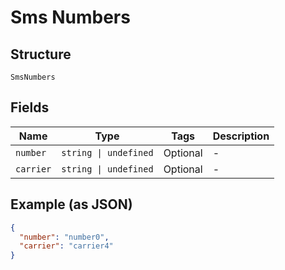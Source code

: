 
# Sms Numbers

## Structure

`SmsNumbers`

## Fields

| Name | Type | Tags | Description |
|  --- | --- | --- | --- |
| `number` | `string \| undefined` | Optional | - |
| `carrier` | `string \| undefined` | Optional | - |

## Example (as JSON)

```json
{
  "number": "number0",
  "carrier": "carrier4"
}
```

